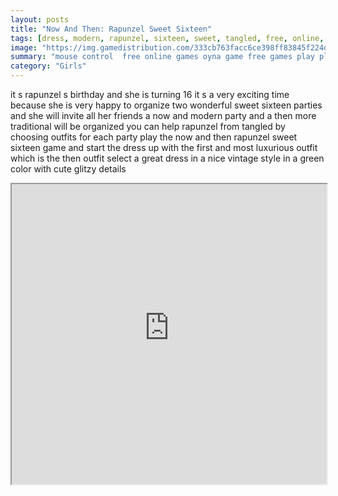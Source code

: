 ```yaml
---
layout: posts
title: "Now And Then: Rapunzel Sweet Sixteen"
tags: [dress, modern, rapunzel, sixteen, sweet, tangled, free, online, games, oyna, game, free, games, play, play, games]
image: "https://img.gamedistribution.com/333cb763facc6ce398ff83845f224d62.jpg"
summary: "mouse control  free online games oyna game free games play play games"
category: "Girls"
---
```


it s rapunzel s birthday and she is turning 16 it s a very exciting time because she is very happy to organize two wonderful sweet sixteen parties and she will invite all her friends a now and modern party and a then more traditional will be organized you can help rapunzel from tangled by choosing outfits for each party play the now and then rapunzel sweet sixteen game and start the dress up with the first and most luxurious outfit which is the then outfit select a great dress in a nice vintage style in a green color with cute glitzy details

<iframe width="100%" height="480px;" src="https://flash.gamedistribution.com?game=333cb763facc6ce398ff83845f224d62"></iframe>